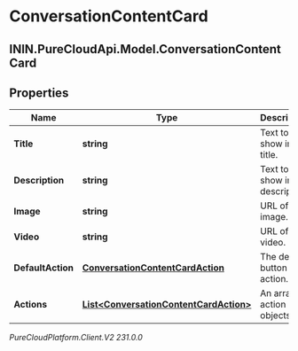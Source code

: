 # ConversationContentCard

## ININ.PureCloudApi.Model.ConversationContentCard

## Properties

|Name | Type | Description | Notes|
|------------ | ------------- | ------------- | -------------|
| **Title** | **string** | Text to show in the title. | |
| **Description** | **string** | Text to show in the description. | [optional] |
| **Image** | **string** | URL of an image. | [optional] |
| **Video** | **string** | URL of a video. | [optional] |
| **DefaultAction** | [**ConversationContentCardAction**](ConversationContentCardAction) | The default button action. | [optional] |
| **Actions** | [**List&lt;ConversationContentCardAction&gt;**](ConversationContentCardAction) | An array of action objects. | |



_PureCloudPlatform.Client.V2 231.0.0_
